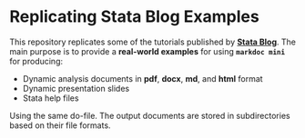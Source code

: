 Replicating Stata Blog Examples
===============================

This repository replicates some of the tutorials published by
[__Stata Blog__](https://blog.stata.com/). The main purpose is to provide a
__real-world examples__ for using __`markdoc mini`__ for producing:

- Dynamic analysis documents in __pdf__, __docx__, __md__, and __html__ format
- Dynamic presentation slides
- Stata help files

Using the same do-file. The output documents are stored in subdirectories
based on their file formats.

 
